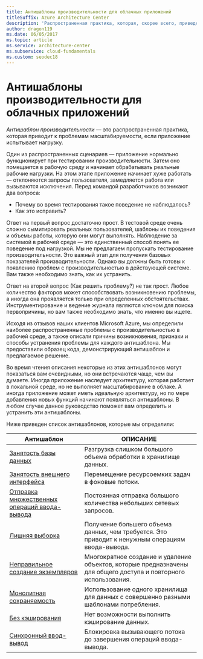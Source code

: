 ```yaml
---
title: Антишаблоны производительности для облачных приложений
titleSuffix: Azure Architecture Center
description: 'Распространенная практика, которая, скорее всего, приведет к проблемам масштабируемости.'
author: dragon119
ms.date: 06/05/2017
ms.topic: article
ms.service: architecture-center
ms.subservice: cloud-fundamentals
ms.custom: seodec18
---
```


# <a name="performance-antipatterns-for-cloud-applications"></a>Антишаблоны производительности для облачных приложений

*Антишаблон производительности* — это распространенная практика, которая приводит к проблемам масштабируемости, если приложение испытывает нагрузку.

Один из распространенных сценариев — приложение нормально функционирует при тестировании производительности. Затем оно помещается в рабочую среду и начинает обрабатывать реальные рабочие нагрузки. На этом этапе приложение начинает хуже работать &mdash; отклоняются запросы пользователя, замедляется работа или вызываются исключения. Перед командой разработчиков возникают два вопроса:

- Почему во время тестирования такое поведение не наблюдалось?
- Как это исправить?

Ответ на первый вопрос достаточно прост. В тестовой среде очень сложно сымитировать реальных пользователей, шаблоны их поведения и объемы работы, которую они могут выполнять. Наблюдение за системой в рабочей среде — это единственный способ понять ее поведение под нагрузкой. Мы не предлагаем пропускать тестирование производительности. Это важный этап для получения базовых показателей производительности. Однако вы должны быть готовы к появлению проблем с производительностью в действующей системе. Вам также необходимо знать, как их устранить.

Ответ на второй вопрос (Как решить проблему?) не так прост. Любое количество факторов может способствовать возникновению проблемы, а иногда она проявляется только при определенных обстоятельствах. Инструментирование и ведение журнала являются ключом для поиска первопричины, но вам также необходимо знать, что именно вы ищете.

Исходя из отзывов наших клиентов Microsoft Azure, мы определили наиболее распространенные проблемы с производительностью в рабочей среде, а также описали причины возникновения, признаки и способы устранения проблемы для каждого антишаблона. Мы предоставили образец кода, демонстрирующий антишаблон и предлагаемое решение.

Во время чтения описания некоторые из этих антишаблонов могут показаться вам очевидными, но они встречаются чаще, чем вы думаете. Иногда приложение наследует архитектуру, которая работает в локальной среде, но не выполняет масштабирование в облаке. А иногда приложение может иметь идеальную архитектуру, но по мере добавления новых функций начинают появляться антишаблоны. В любом случае данное руководство поможет вам определить и устранить эти антишаблоны.

Ниже приведен список антишаблонов, которые мы определили:

| Антишаблон | ОПИСАНИЕ |
|-------------|-------------|
| [Занятость базы данных][BusyDatabase] | Разгрузка слишком большого объема обработки в хранилище данных. |
| [Занятость внешнего интерфейса][BusyFrontEnd] | Перемещение ресурсоемких задач в фоновые потоки. |
| [Отправка множественных операций ввода-вывода][ChattyIO] | Постоянная отправка большого количества небольших сетевых запросов. |
| [Лишняя выборка][ExtraneousFetching] | Получение большего объема данных, чем требуется. Это приводит к ненужным операциям ввода-вывода. |
| [Неправильное создание экземпляров][ImproperInstantiation] | Многократное создание и удаление объектов, которые предназначены для общего доступа и повторного использования. |
| [Монолитная сохраняемость][MonolithicPersistence] | Использование одного хранилища для данных с совершенно разными шаблонами потребления. |
| [Без кэширования][NoCaching] | Нет возможности выполнить кэширование данных. |
| [Синхронный ввод-вывод][SynchronousIO] | Блокировка вызывающего потока до завершения операций ввода-вывода. |

[BusyDatabase]: ./busy-database/index.md
[BusyFrontEnd]: ./busy-front-end/index.md
[ChattyIO]: ./chatty-io/index.md
[ExtraneousFetching]: ./extraneous-fetching/index.md
[ImproperInstantiation]: ./improper-instantiation/index.md
[MonolithicPersistence]: ./monolithic-persistence/index.md
[NoCaching]: ./no-caching/index.md
[SynchronousIO]: ./synchronous-io/index.md
